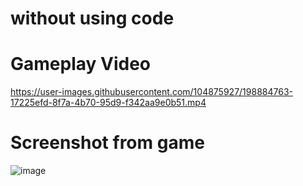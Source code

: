 # without using code



# Gameplay Video

https://user-images.githubusercontent.com/104875927/198884763-17225efd-8f7a-4b70-95d9-f342aa9e0b51.mp4


# Screenshot from game

![image](https://user-images.githubusercontent.com/104875927/198884439-0eb49332-9efd-457d-88aa-54727758e79c.png)
